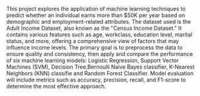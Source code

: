 This project explores the application of machine learning techniques to predict whether an individual earns more than $50K per year based on demographic and employment-related attributes. The dataset used is the Adult Income Dataset, also known as the "Census Income Dataset." It contains various features such as age, workclass, education level, marital status, and more, offering a comprehensive view of factors that may influence income levels.
The primary goal is to preprocess the data to ensure quality and consistency, then apply and compare the performance of six machine learning models: Logistic Regression, Support Vector Machines (SVM), Decision Tree,Bernoulli Naive Bayes classifier, K-Nearest Neighbors (KNN) classifie and Random Forest Classifier. Model evaluation will include metrics such as accuracy, precision, recall, and F1-score to determine the most effective approach.
